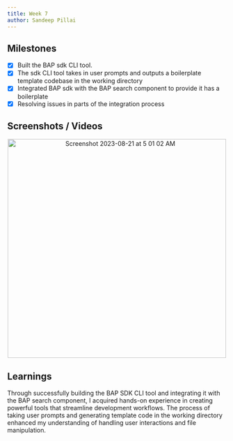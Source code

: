 ```yaml
---
title: Week 7
author: Sandeep Pillai
---
```


## Milestones
- [x] Built the BAP sdk CLI tool.
- [x] The sdk CLI tool takes in user prompts and outputs a boilerplate template codebase in the working directory
- [x] Integrated BAP sdk with the BAP search component to provide it has a boilerplate
- [x] Resolving issues in parts of the integration process

## Screenshots / Videos 
<div align="center">
  <img width="502" alt="Screenshot 2023-08-21 at 5 01 02 AM" src="https://github.com/sandeepB3/c4gt-milestones/assets/107111616/639d27c4-a238-4c06-b016-bc9081dc0909">
</div>

## Learnings
Through successfully building the BAP SDK CLI tool and integrating it with the BAP search component, I acquired hands-on experience in creating powerful tools that streamline development workflows. The process of taking user prompts and generating template code in the working directory enhanced my understanding of handling user interactions and file manipulation.
